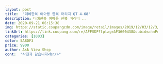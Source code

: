 ```yaml
---
layout: post 
title:  "더예한복 여아용 한복 머리띠 QT 4-68" 
description: 더예한복 여아용 한복 머리띠 ..
date: 2020-09-21 06:15:38 
img: https://static.coupangcdn.com/image/retail/images/2019/12/03/12/3/07f107c5-c4d7-48cf-8135-c8bc75933db4.jpg 
linkUrl: https://link.coupang.com/re/AFFSDP?lptag=AF3600438&subid=ahnPublicAsk&pageKey=1066830508&itemId=2013785911&vendorItemId=70013576728&traceid=V0-113-52d05e38a6390b3b 
categories: [1003] 
color: 5A8DF3 
price: 9900 
author: Ask View Shop 
cont:  "사진과 같습니다<br/>" 
---
```

